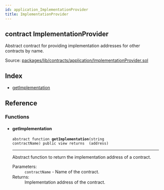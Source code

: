 ```yaml
---
id: application_ImplementationProvider
title: ImplementationProvider
---
```


<div class="contract-doc"><div class="contract"><h2 class="contract-header"><span class="contract-kind">contract</span> ImplementationProvider</h2><p class="description">Abstract contract for providing implementation addresses for other contracts by name.</p><div class="source">Source: <a href="https://github.com/zeppelinos/zos/blob/v2.3.0/packages/lib/contracts/application/ImplementationProvider.sol" target="_blank">packages/lib/contracts/application/ImplementationProvider.sol</a></div></div><div class="index"><h2>Index</h2><ul><li><a href="application_ImplementationProvider.html#getImplementation">getImplementation</a></li></ul></div><div class="reference"><h2>Reference</h2><div class="functions"><h3>Functions</h3><ul><li><div class="item function"><span id="getImplementation" class="anchor-marker"></span><h4 class="name">getImplementation</h4><div class="body"><code class="signature"><span>abstract </span>function <strong>getImplementation</strong><span>(string contractName) </span><span>public </span><span>view </span><span>returns  (address) </span></code><hr/><div class="description"><p>Abstract function to return the implementation address of a contract.</p></div><dl><dt><span class="label-parameters">Parameters:</span></dt><dd><div><code>contractName</code> - Name of the contract.</div></dd><dt><span class="label-return">Returns:</span></dt><dd>Implementation address of the contract.</dd></dl></div></div></li></ul></div></div></div>
